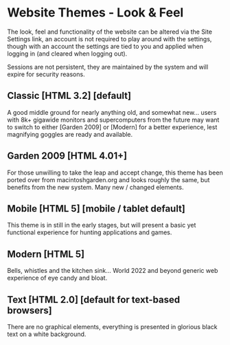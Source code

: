 # Website Themes - Look & Feel
The look, feel and functionality of the website can be altered via the Site Settings link, an account is not required to play around with the settings, though with an account the settings are tied to you and applied when logging in (and cleared when logging out).

Sessions are not persistent, they are maintained by the system and will expire for security reasons.

## Classic [HTML 3.2] [default]
A good middle ground for nearly anything old, and somewhat new... users with 8k+ gigawide monitors and supercomputers from the future may want to switch to either [Garden 2009] or [Modern] for a better experience, lest magnifying goggles are ready and available.

## Garden 2009 [HTML 4.01+]
For those unwilling to take the leap and accept change, this theme has been ported over from macintoshgarden.org and looks roughly the same, but benefits from the new system. Many new / changed elements.

## Mobile [HTML 5] [mobile / tablet default]
This theme is in still in the early stages, but will present a basic yet functional experience for hunting applications and games.

## Modern [HTML 5]
Bells, whistles and the kitchen sink... World 2022 and beyond generic web experience of eye candy and bloat.

## Text [HTML 2.0] [default for text-based browsers]
There are no graphical elements, everything is presented in glorious black text on a white background.
